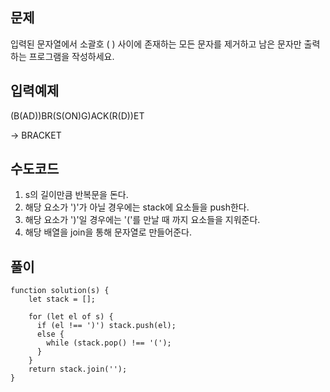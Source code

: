 ## 문제

입력된 문자열에서 소괄호 ( ) 사이에 존재하는 모든 문자를 제거하고 남은 문자만 출력하는 프로그램을 작성하세요.

## 입력예제

(B(AD))BR(S(ON)G)ACK(R(D))ET

-> BRACKET

## 수도코드

1. s의 길이만큼 반복문을 돈다.
2. 해당 요소가 ')'가 아닐 경우에는 stack에 요소들을 push한다.
3. 해당 요소가 ')'일 경우에는 '('를 만날 때 까지 요소들을 지워준다.
4. 해당 배열을 join을 통해 문자열로 만들어준다.

## 풀이

```
function solution(s) {
    let stack = [];

    for (let el of s) {
      if (el !== ')') stack.push(el);
      else {
        while (stack.pop() !== '(');
      }
    }
    return stack.join('');
}
```
